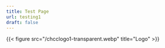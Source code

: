 ```yaml
---
title: Test Page
url: testing1
draft: false
---
```

{{< figure src="/chcclogo1-transparent.webp" title="Logo" >}}
